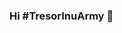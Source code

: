 ### Hi #TresorInuArmy 👋

<!--
**tresorinu/tresorinu** is a ✨ _special_ ✨ token because its programmed to moon. Read our hello message at the `welcome.md` (this file).

Here are some ideas to get you started:

- 🔭 I’m currently working on deploying the contract
- 🌱 I’m currently learning legal opportunities to develop the utilities
- 👯 I’m looking to collaborate on community work and taking this on mars
- 🤔 I’m looking for help with passionate shilling
- 💬 Ask me about Solidity
- 📫 How to reach me: https://linktr.ee/tresorinu
- 😄 Twitter: https://twitter.com/tresorinu
- ⚡ Website: https://tresorinu.com
-->
